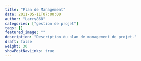 ```yaml
---
title: "Plan de Management"
date: 2011-05-11T07:00:00
author: "Larry868"
categories: ["gestion de projet"]
tags: []
featured_image: ""
description: "Description du plan de management de projet."
draft: false
weight: 30
showPostNavLinks: true
---
```

